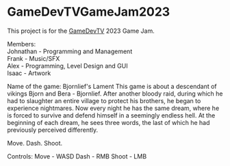# GameDevTVGameJam2023
This project is for the [GameDevTV](https://itch.io/jam/gamedevtv-jam-2023) 2023 Game Jam.

Members:
<br/>Johnathan - Programming and Management
<br/>Frank - Music/SFX
<br/>Alex - Programming, Level Design and GUI
<br/>Isaac - Artwork

Name of the game: Bjornlief's Lament
This game is about a descendant of vikings Bjorn and Bera - Bjornlief. After another bloody raid, during which he had to slaughter an entire village to protect his brothers, he began to experience nightmares. Now every night he has the same dream, where he is forced to survive and defend himself in a seemingly endless hell. At the beginning of each dream, he sees three words, the last of which he had previously perceived differently.

Move. Dash. Shoot.

Controls:
Move - WASD
Dash - RMB
Shoot - LMB
